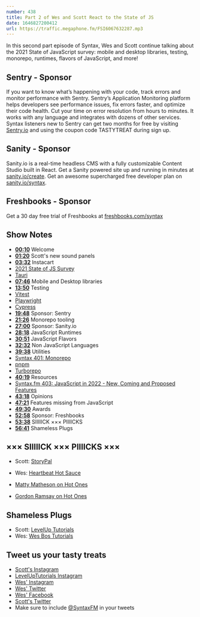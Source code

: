 ```yaml
---
number: 438
title: Part 2 of Wes and Scott React to the State of JS
date: 1646827200412
url: https://traffic.megaphone.fm/FSI6067632287.mp3
---
```


In this second part episode of Syntax, Wes and Scott continue talking about the 2021 State of JavaScript survey: mobile and desktop libraries, testing, monorepo, runtimes, flavors of JavaScript, and more!

## Sentry  - Sponsor

If you want to know what’s happening with your code, track errors and monitor performance with Sentry. Sentry’s Application Monitoring platform helps developers see performance issues, fix errors faster, and optimize their code health. Cut your time on error resolution from hours to minutes. It works with any language and integrates with dozens of other services. Syntax listeners new to Sentry can get two months for  free by visiting [Sentry.io](https://sentry.io) and using the coupon code TASTYTREAT during sign up.

## Sanity - Sponsor

Sanity.io is a real-time headless CMS with a fully customizable Content Studio built in React. Get a Sanity powered site up and running in minutes at [sanity.io/create]([https://www.sanity.io/create](https://www.sanity.io/create)). Get an awesome supercharged free developer plan on [sanity.io/syntax]([https://www.sanity.io/syntax](https://www.sanity.io/syntax)).

## Freshbooks - Sponsor

Get a 30 day free trial of Freshbooks at [freshbooks.com/syntax](https://freshbooks.com/syntax)

## Show Notes

* **[00:10](#t=00:10)** Welcome
* **[01:20](#t=01:20)** Scott's new sound panels
* **[03:32](#t=03:32)** Instacart
* [2021 State of JS Survey](https://2021.stateofjs.com/en-US/)
* [Tauri](https://tauri.studio)
* **[07:46](#t=07:46)** Mobile and Desktop libraries
* **[13:50](#t=13:50)** Testing
* [Vitest](https://vitest.dev)
* [Playwright](https://playwright.dev)
* [Cypress](https://www.cypress.io)
* **[19:48](#t=19:48)** Sponsor: Sentry
* **[21:26](#t=21:26)** Monorepo tooling
* **[27:00](#t=27:00)** Sponsor: Sanity.io
* **[28:18](#t=28:18)** JavaScript Runtimes
* **[30:51](#t=30:51)** JavaScript Flavors
* **[32:32](#t=32:32)** Non JavaScript Languages
* **[39:38](#t=39:38)** Utilities
* [Syntax 401: Monorepo](https://syntax.fm/show/401/hasty-treat-how-to-setup-a-pnpm-monorepo)
* [pnpm](https://pnpm.io)
* [Turborepo](https://turborepo.org)
* **[40:19](#t=40:19)** Resources
* [Syntax.fm 403: JavaScript in 2022 - New, Coming and Proposed Features](https://syntax.fm/show/433/javascript-in-2022-new-coming-and-proposed-features)
* **[43:18](#t=43:18)** Opinions
* **[47:21](#t=47:21)** Features missing from JavaScript
* **[49:30](#t=49:30)** Awards
* **[52:58](#t=52:58)** Sponsor: Freshbooks
* **[53:38](#t=53:38)** SIIIIICK ××× PIIIICKS
* **[56:41](#t=56:41)** Shameless Plugs

## ××× SIIIIICK ××× PIIIICKS ×××

* Scott: [StoryPal](https://amzn.to/3vGH8Nd)
* Wes: [Heartbeat Hot Sauce](https://amzn.to/3Hs04RJ)

* [Matty Matheson on Hot Ones](https://www.youtube.com/watch?v=S8XQHKg0Fjo)
* [Gordon Ramsay on Hot Ones](https://www.youtube.com/watch?v=GJlNvSC5v6s)

## Shameless Plugs

* Scott: [LevelUp Tutorials](https://leveluptutorials.com/)
* Wes: [Wes Bos Tutorials](https://wesbos.com/courses)

## Tweet us your tasty treats

* [Scott's Instagram](https://www.instagram.com/stolinski/)
* [LevelUpTutorials Instagram](https://www.instagram.com/LevelUpTutorials/)
* [Wes' Instagram](https://www.instagram.com/wesbos/)
* [Wes' Twitter](https://twitter.com/wesbos)
* [Wes' Facebook](https://www.facebook.com/wesbos.developer)
* [Scott's Twitter](https://twitter.com/stolinski)
* Make sure to include [@SyntaxFM](https://twitter.com/SyntaxFM) in your tweets

